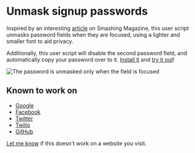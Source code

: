 # Unmask signup passwords

Inspired by an interesting [article][] on Smashing Magazine, this user script unmasks password fields when they are focused, using a lighter and smaller font to aid privacy.

Additionally, this user script will disable the second password field, and automatically copy your password
over to it. [Install it][] and [try it out][]!

![The password is unmasked only when the field is focused][screenshot]

  [article]: http://uxdesign.smashingmagazine.com/2012/10/26/password-masking-hurt-signup-form/
  [install it]: https://raw.github.com/ariofrio/unmask-signup-passwords/master/unmask-signup-passwords.user.js
  [try it out]: https://www.twilio.com/try-twilio
  [screenshot]: https://raw.github.com/ariofrio/unmask-signup-passwords/master/docs/screenshot.png

## Known to work on

 - [Google](https://accounts.google.com/SignUp)
 - [Facebook](https://www.facebook.com/)
 - [Twitter](http://twitter.com/)
 - [Twilio](https://www.twilio.com/try-twilio)
 - [GitHub](https://github.com/plans)

[Let me know][] if this doesn't work on a website you visit.

  [let me know]: https://github.com/ariofrio/unmask-signup-passwords/issues

